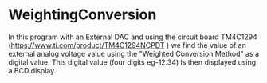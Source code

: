 # WeightingConversion
In this program with an External DAC and using the circuit board TM4C1294 (https://www.ti.com/product/TM4C1294NCPDT ) we find the value of an external analog voltage 
value using the "Weighted Conversion Method" as a digital value. 
This digital value (four digits eg-12.34) is then displayed using a BCD display.
